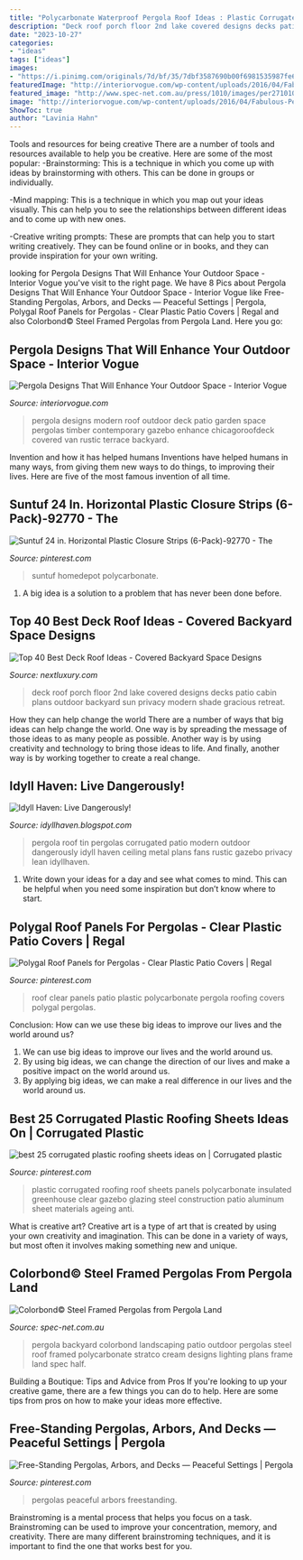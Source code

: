 ```yaml
---
title: "Polycarbonate Waterproof Pergola Roof Ideas : Plastic Corrugated Roofing Roof Sheets Panels Polycarbonate Insulated Greenhouse Clear Gazebo Glazing Steel Construction Patio Aluminum Sheet Materials Ageing Anti"
description: "Deck roof porch floor 2nd lake covered designs decks patio cabin plans outdoor backyard sun privacy modern shade gracious retreat"
date: "2023-10-27"
categories:
- "ideas"
tags: ["ideas"]
images:
- "https://i.pinimg.com/originals/7d/bf/35/7dbf3587690b00f6981535987fe668e1.jpg"
featuredImage: "http://interiorvogue.com/wp-content/uploads/2016/04/Fabulous-Pergola-Designs.jpg"
featured_image: "http://www.spec-net.com.au/press/1010/images/per271010_img01.jpg"
image: "http://interiorvogue.com/wp-content/uploads/2016/04/Fabulous-Pergola-Designs.jpg"
ShowToc: true
author: "Lavinia Hahn"
---
```



Tools and resources for being creative
There are a number of tools and resources available to help you be creative. Here are some of the most popular:
-Brainstorming: This is a technique in which you come up with ideas by brainstorming with others. This can be done in groups or individually.

-Mind mapping: This is a technique in which you map out your ideas visually. This can help you to see the relationships between different ideas and to come up with new ones.

-Creative writing prompts: These are prompts that can help you to start writing creatively. They can be found online or in books, and they can provide inspiration for your own writing.

	

		
looking for Pergola Designs That Will Enhance Your Outdoor Space - Interior Vogue you've visit to the right page. We have 8 Pics about Pergola Designs That Will Enhance Your Outdoor Space - Interior Vogue like Free-Standing Pergolas, Arbors, and Decks — Peaceful Settings | Pergola, Polygal Roof Panels for Pergolas - Clear Plastic Patio Covers | Regal and also Colorbond© Steel Framed Pergolas from Pergola Land. Here you go:
		
    
## Pergola Designs That Will Enhance Your Outdoor Space - Interior Vogue

<img loading=lazy src="http://interiorvogue.com/wp-content/uploads/2016/04/Fabulous-Pergola-Designs.jpg" onerror="this.onerror=null;this.src='https://tse3.mm.bing.net/th?id=OIP.RyxCwUT5fBaLIEfNFc1EtQHaLH&amp;pid=15.1';" alt="Pergola Designs That Will Enhance Your Outdoor Space - Interior Vogue">

_Source: interiorvogue.com_

>pergola designs modern roof outdoor deck patio garden space pergolas timber contemporary gazebo enhance chicagoroofdeck covered van rustic terrace backyard. 

	

Invention and how it has helped humans
Inventions have helped humans in many ways, from giving them new ways to do things, to improving their lives. Here are five of the most famous invention of all time.

    
## Suntuf 24 In. Horizontal Plastic Closure Strips (6-Pack)-92770 - The

<img loading=lazy src="https://i.pinimg.com/736x/81/a1/37/81a13728d163b5a05da9585864d3fc92.jpg" onerror="this.onerror=null;this.src='https://tse2.mm.bing.net/th?id=OIP.kYM2zq4UdVCDlY-IgXIBGwHaFj&amp;pid=15.1';" alt="Suntuf 24 in. Horizontal Plastic Closure Strips (6-Pack)-92770 - The">

_Source: pinterest.com_

>suntuf homedepot polycarbonate. 

	

1. A big idea is a solution to a problem that has never been done before.

    
## Top 40 Best Deck Roof Ideas - Covered Backyard Space Designs

<img loading=lazy src="http://nextluxury.com/wp-content/uploads/design-ideas-for-deck-roof.jpg" onerror="this.onerror=null;this.src='https://tse3.mm.bing.net/th?id=OIP.uf_1bGxqnjlVl1nHAh9OTgHaFZ&amp;pid=15.1';" alt="Top 40 Best Deck Roof Ideas - Covered Backyard Space Designs">

_Source: nextluxury.com_

>deck roof porch floor 2nd lake covered designs decks patio cabin plans outdoor backyard sun privacy modern shade gracious retreat. 

	

How they can help change the world
There are a number of ways that big ideas can help change the world. One way is by spreading the message of those ideas to as many people as possible. Another way is by using creativity and technology to bring those ideas to life. And finally, another way is by working together to create a real change.

    
## Idyll Haven: Live Dangerously!

<img loading=lazy src="http://1.bp.blogspot.com/-1gwx1T6m-uU/UBJu0smaOKI/AAAAAAAAB-8/My9zJl2FRsI/s1600/Danger%2BPergola.JPG" onerror="this.onerror=null;this.src='https://tse3.mm.bing.net/th?id=OIP.q0lLpXtoQCDdiOVrUS9BYwHaFf&amp;pid=15.1';" alt="Idyll Haven: Live Dangerously!">

_Source: idyllhaven.blogspot.com_

>pergola roof tin pergolas corrugated patio modern outdoor dangerously idyll haven ceiling metal plans fans rustic gazebo privacy lean idyllhaven. 

	

1. Write down your ideas for a day and see what comes to mind. This can be helpful when you need some inspiration but don’t know where to start.

    
## Polygal Roof Panels For Pergolas - Clear Plastic Patio Covers | Regal

<img loading=lazy src="https://i.pinimg.com/736x/9e/3d/b9/9e3db9fda5635428fd3ec6140d429936.jpg" onerror="this.onerror=null;this.src='https://tse3.mm.bing.net/th?id=OIP.tTPJCLnQE1MoFd9sU95cUgHaHa&amp;pid=15.1';" alt="Polygal Roof Panels for Pergolas - Clear Plastic Patio Covers | Regal">

_Source: pinterest.com_

>roof clear panels patio plastic polycarbonate pergola roofing covers polygal pergolas. 

	

Conclusion: How can we use these big ideas to improve our lives and the world around us?
1. We can use big ideas to improve our lives and the world around us. 
2. By using big ideas, we can change the direction of our lives and make a positive impact on the world around us. 
3. By applying big ideas, we can make a real difference in our lives and the world around us.

    
## Best 25 Corrugated Plastic Roofing Sheets Ideas On | Corrugated Plastic

<img loading=lazy src="https://i.pinimg.com/originals/7d/bf/35/7dbf3587690b00f6981535987fe668e1.jpg" onerror="this.onerror=null;this.src='https://tse3.mm.bing.net/th?id=OIP._34gu-ttW5G42J4hJEcptgHaHa&amp;pid=15.1';" alt="best 25 corrugated plastic roofing sheets ideas on | Corrugated plastic">

_Source: pinterest.com_

>plastic corrugated roofing roof sheets panels polycarbonate insulated greenhouse clear gazebo glazing steel construction patio aluminum sheet materials ageing anti. 

	

What is creative art?
Creative art is a type of art that is created by using your own creativity and imagination. This can be done in a variety of ways, but most often it involves making something new and unique.

    
## Colorbond© Steel Framed Pergolas From Pergola Land

<img loading=lazy src="http://www.spec-net.com.au/press/1010/images/per271010_img01.jpg" onerror="this.onerror=null;this.src='https://tse3.mm.bing.net/th?id=OIP.k6lyM9HPIX4038PYN0BSEAHaE8&amp;pid=15.1';" alt="Colorbond© Steel Framed Pergolas from Pergola Land">

_Source: spec-net.com.au_

>pergola backyard colorbond landscaping patio outdoor pergolas steel roof framed polycarbonate stratco cream designs lighting plans frame land spec half. 

	

Building a Boutique: Tips and Advice from Pros
If you're looking to up your creative game, there are a few things you can do to help. Here are some tips from pros on how to make your ideas more effective.

    
## Free-Standing Pergolas, Arbors, And Decks — Peaceful Settings | Pergola

<img loading=lazy src="https://i.pinimg.com/736x/a9/06/08/a90608ce73584102e2c4845510b7d6ca.jpg" onerror="this.onerror=null;this.src='https://tse4.mm.bing.net/th?id=OIP.0hodu_pU0-EDVjcqgIBF2AHaEc&amp;pid=15.1';" alt="Free-Standing Pergolas, Arbors, and Decks — Peaceful Settings | Pergola">

_Source: pinterest.com_

>pergolas peaceful arbors freestanding. 

	

Brainstroming is a mental process that helps you focus on a task. Brainstroming can be used to improve your concentration, memory, and creativity. There are many different brainstroming techniques, and it is important to find the one that works best for you.

